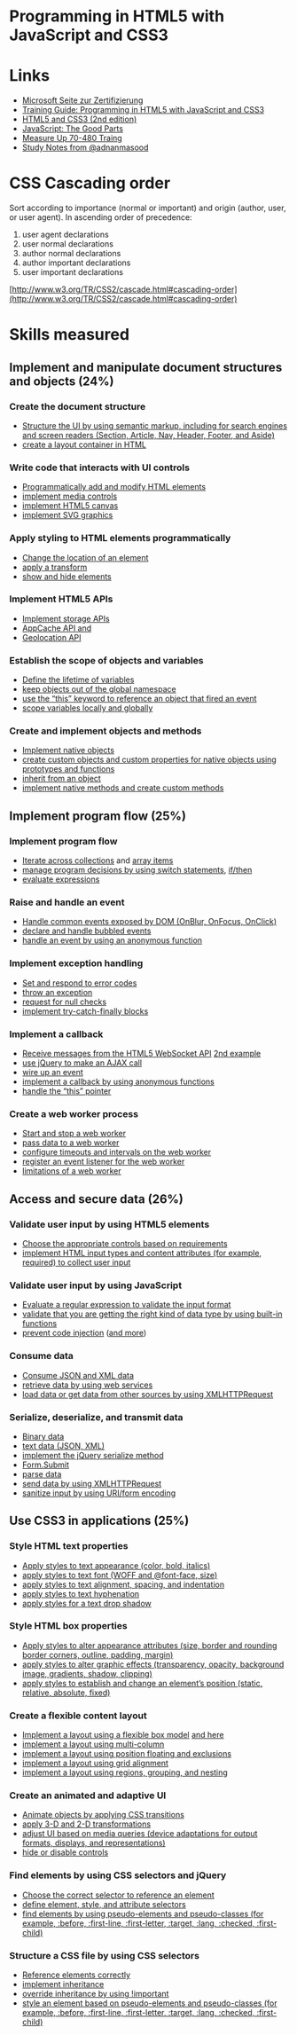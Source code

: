 Programming in HTML5 with JavaScript and CSS3
======

# Links
* [Microsoft Seite zur Zertifizierung](http://www.microsoft.com/learning/en-us/exam-70-480.aspx)
* [Training Guide: Programming in HTML5 with JavaScript and CSS3](http://shop.oreilly.com/product/0790145371133.do)
* [HTML5 and CSS3 (2nd edition)](http://pragprog.com/book/bhh52e/html5-and-css3)
* [JavaScript: The Good Parts](http://shop.oreilly.com/product/9780596517748.do)
* [Measure Up 70-480 Traing](http://www.measureup.com/70-480-Programming-in-HTML5-with-JavaScript-and-CSS3-P4900.aspx)
* [Study Notes from @adnanmasood](http://blog.adnanmasood.com/2012/12/15/study-notes-for-70-480-programming-html5-and-css-3-microsoft-exam/comment-page-1/)



# CSS Cascading order
Sort according to importance (normal or important) and origin (author, user, or user agent). In ascending order of precedence:

1. user agent declarations
2. user normal declarations
3. author normal declarations
4. author important declarations
5. user important declarations

[http://www.w3.org/TR/CSS2/cascade.html#cascading-order](http://www.w3.org/TR/CSS2/cascade.html#cascading-order)


# Skills measured

## Implement and manipulate document structures and objects (24%)

### Create the document structure
* [Structure the UI by using semantic markup, including for search engines and screen readers (Section, Article, Nav, Header, Footer, and Aside)](./HTML5/ui_structure_with_aria.html)
* [create a layout container in HTML](./HTML5/ui_structure_with_aria.html)


### Write code that interacts with UI controls
* [Programmatically add and modify HTML elements](./JavaScript/add_html_elements.html)
* [implement media controls](./HTML5/media_controls.html)
* [implement HTML5 canvas](./HTML5/canvas.html) 
* [implement SVG graphics](./HTML5/svg.html)


### Apply styling to HTML elements programmatically
* [Change the location of an element](./CSS/transform_elements.html)
* [apply a transform](./CSS/transform_elements.html)
* [show and hide elements](./CSS/transform_elements.html)


### Implement HTML5 APIs
* [Implement storage APIs ](./HTML5/storage.html)
* [AppCache API and ](http://www.html5rocks.com/de/tutorials/appcache/beginner/)
* [Geolocation API](./HTML5/geolocation.html)


### Establish the scope of objects and variables
* [Define the lifetime of variables](http://stackoverflow.com/questions/762011/javascript-let-keyword-vs-var-keyword)
* [keep objects out of the global namespace](http://www.jimmycuadra.com/posts/organizing-javascript-with-namespaces-and-function-prototypes)
* [use the “this” keyword to reference an object that fired an event](https://learn.jquery.com/javascript-101/this-keyword/)
* [scope variables locally and globally](http://stackoverflow.com/questions/762011/javascript-let-keyword-vs-var-keyword)


### Create and implement objects and methods
* [Implement native objects](http://msdn.microsoft.com/en-us/library/zbbaddzd(v=vs.94).aspx)
* [create custom objects and custom properties for native objects using prototypes and functions](http://msdn.microsoft.com/en-us/library/hh924508(v=vs.94).aspx)
* [inherit from an object](https://developer.mozilla.org/en-US/docs/Web/JavaScript/Introduction_to_Object-Oriented_JavaScript)
* [implement native methods and create custom methods](https://developer.mozilla.org/en-US/docs/Web/JavaScript/Introduction_to_Object-Oriented_JavaScript)



## Implement  program flow (25%)

### Implement program flow
* [Iterate across collections](http://msdn.microsoft.com/en-us/library/dn479050(v=vs.94).aspx) and [array items](http://msdn.microsoft.com/en-us/library/5kh4af6c(v=vs.94).aspx)
* [manage program decisions by using switch statements](http://msdn.microsoft.com/de-de/library/hzc6t81t(v=vs.94).aspx), [if/then](http://www.tutorialspoint.com/javascript/javascript_ifelse.htm)
* [evaluate expressions](https://developer.mozilla.org/en-US/docs/Web/JavaScript/Reference/Global_Objects/eval)


### Raise and handle an event
* [Handle common events exposed by DOM (OnBlur, OnFocus, OnClick)](./JavaScript/common_events.html)
* [declare and handle bubbled events](http://javascript.info/tutorial/bubbling-and-capturing)
* [handle an event by using an anonymous function](./JavaScript/common_events.html)


### Implement exception handling
* [Set and respond to error codes](http://www.tutorialspoint.com/javascript/javascript_error_handling.htm)
* [throw an exception](http://msdn.microsoft.com/de-de/library/85fscz6h(v=vs.94).aspx)
* [request for null checks](http://stackoverflow.com/questions/801032/why-is-null-an-object-and-whats-the-difference-between-null-and-undefined)
* [implement try-catch-finally blocks](http://msdn.microsoft.com/de-de/library/4yahc5d8(v=vs.94).aspx)


### Implement a callback
* [Receive messages from the HTML5 WebSocket API](http://www.tutorialspoint.com/html5/html5_websocket.htm) [2nd example](http://www.html5rocks.com/de/tutorials/websockets/basics/)
* [use jQuery to make an AJAX call](./JavaScript/ajax.html)
* [wire up an event](./JavaScript/ajax.html)
* [implement a callback by using anonymous functions](./JavaScript/ajax.html)
* [handle the “this” pointer](./HTML5/storage.html)


### Create a web worker process
* [Start and stop a web worker](http://www.html5rocks.com/de/tutorials/workers/basics/)
* [pass data to a web worker](http://www.html5rocks.com/de/tutorials/workers/basics/)
* [configure timeouts and intervals on the web worker](http://www.html5rocks.com/de/tutorials/workers/basics/)
* [register an event listener for the web worker](http://www.html5rocks.com/de/tutorials/workers/basics/)
* [limitations of a web worker](http://www.html5rocks.com/de/tutorials/workers/basics/)




## Access and secure data (26%)

### Validate user input by using HTML5 elements
* [Choose the appropriate controls based on requirements](./HTML5/form.html)
* [implement HTML input types and content attributes (for example, required) to collect user input](./HTML5/form.html)


### Validate user input by using JavaScript
* [Evaluate a regular expression to validate the input format](http://msdn.microsoft.com/en-us/library/h6e2eb7w(v=vs.94).aspx)
* [validate that you are getting the right kind of data type by using built-in functions](http://msdn.microsoft.com/en-us/library/259s7zc1(v=VS.94).aspx)
* [prevent code injection](https://www.owasp.org/index.php/XSS_Filter_Evasion_Cheat_Sheet) ([and more](http://blog.stackoverflow.com/2008/06/safe-html-and-xss/))


### Consume data
* [Consume JSON and XML data](./JavaScript/ajax.html)
* [retrieve data by using web services](./JavaScript/ajax.html)
* [load data or get data from other sources by using XMLHTTPRequest](http://msdn.microsoft.com/en-us/library/ie/ms535874(v=vs.85).aspx)


### Serialize, deserialize, and transmit data
* [Binary data](http://msdn.microsoft.com/en-us/library/ie/hh673569(v=vs.85).aspx#Binary_Object_upload_and_download)
* [text data (JSON, XML)](http://msdn.microsoft.com/en-us/library/ie/hh872882(v=vs.85).aspx)
* [implement the jQuery serialize method](http://api.jquery.com/serialize/)
* [Form.Submit](http://msdn.microsoft.com/en-us/library/ie/ms536771%28v=vs.85%29.aspx)
* [parse data ](http://msdn.microsoft.com/en-us/library/cc836466(v=vs.94).aspx)
* [send data by using XMLHTTPRequest](http://msdn.microsoft.com/en-us/library/ie/ms535874(v=vs.85).aspx)
* [sanitize input by using URI/form encoding](http://msdn.microsoft.com/en-us/library/aeh9cef7%28v=vs.94%29.aspx)


## Use CSS3 in applications (25%)

### Style HTML text properties
* [Apply styles to text appearance (color, bold, italics)](./CSS/textmodifications.html)
* [apply styles to text font (WOFF and @font-face, size)](./CSS/woff.html)
* [apply styles to text alignment, spacing, and indentation](./CSS/textmodifications.html)
* [apply styles to text hyphenation](./CSS/textmodifications.html)
* [apply styles for a text drop shadow](./CSS/shadow.html)


### Style HTML box properties
* [Apply styles to alter appearance attributes (size, border and rounding border corners, outline, padding, margin)](./CSS/boxes.html)
* [apply styles to alter graphic effects (transparency, opacity, background image, gradients, shadow, clipping)](./CSS/shadow.html)
* [apply styles to establish and change an element’s position (static, relative, absolute, fixed)](./CSS/boxes.html)


### Create a flexible content layout
* [Implement a layout using a flexible box model](http://coding.smashingmagazine.com/2011/09/19/css3-flexible-box-layout-explained/) [and here](http://coding.smashingmagazine.com/2013/05/22/centering-elements-with-flexbox/)
* [implement a layout using multi-column](http://www.inserthtml.com/2012/01/css3-multi-column-layout-implementation-change-website-design/)
* [implement a layout using position floating and exclusions](http://msdn.microsoft.com/en-us/library/ie/hh673558(v=vs.85).aspx)
* [implement a layout using grid alignment](http://msdn.microsoft.com/en-us/library/ie/hh673533(v=vs.85).aspx)
* [implement a layout using regions, grouping, and nesting](http://msdn.microsoft.com/en-us/library/ie/hh673537(v=vs.85).aspx)


### Create an animated and adaptive UI
* [Animate objects by applying CSS transitions](./CSS/transform_elements.html)
* [apply 3-D and 2-D transformations](http://desandro.github.io/3dtransforms/)
* [adjust UI based on media queries (device adaptations for output formats, displays, and representations)](./HTML5/media_query.html)
* [hide or disable controls](./CSS/transform_elements.html)


### Find elements by using CSS selectors and jQuery
* [Choose the correct selector to reference an element](./CSS/CSS_selectors_in_jQuery.md)
* [define element, style, and attribute selectors](./CSS/CSS_selectors_in_jQuery.md)
* [find elements by using pseudo-elements and pseudo-classes (for example, :before, :first-line, :first-letter, :target, :lang, :checked, :first-child)](./CSS/tablelayout.html)


### Structure a CSS file by using CSS selectors
* [Reference elements correctly](http://www.htmlhelp.com/reference/css/structure.html)
* [implement inheritance](./CSS/inherit.html)
* [override inheritance by using !important](./CSS/inherit.html)
* [style an element based on pseudo-elements and pseudo-classes (for example, :before, :first-line, :first-letter, :target, :lang, :checked, :first-child)](./CSS/tablelayout.html)

